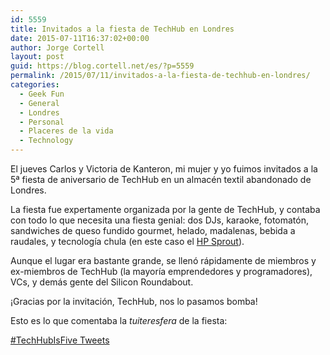 ```yaml
---
id: 5559
title: Invitados a la fiesta de TechHub en Londres
date: 2015-07-11T16:37:02+00:00
author: Jorge Cortell
layout: post
guid: https://blog.cortell.net/es/?p=5559
permalink: /2015/07/11/invitados-a-la-fiesta-de-techhub-en-londres/
categories:
  - Geek Fun
  - General
  - Londres
  - Personal
  - Placeres de la vida
  - Technology
---
```

El jueves Carlos y Victoria de Kanteron, mi mujer y yo fuimos invitados a la 5ª fiesta de aniversario de TechHub en un almacén textil abandonado de Londres.

La fiesta fue expertamente organizada por la gente de TechHub, y contaba con todo lo que necesita una fiesta genial: dos DJs, karaoke, fotomatón, sandwiches de queso fundido gourmet, helado, madalenas, bebida a raudales, y tecnología chula (en este caso el <a href="https://sprout.hp.com/uk/en/" target="_blank">HP Sprout</a>).

Aunque el lugar era bastante grande, se llenó rápidamente de miembros y ex-miembros de TechHub (la mayoría emprendedores y programadores), VCs, y demás gente del Silicon Roundabout.

¡Gracias por la invitación, TechHub, nos lo pasamos bomba!

Esto es lo que comentaba la _tuiteresfera_ de la fiesta:

<a class="twitter-timeline" href="https://twitter.com/hashtag/TechHubIsFive" data-widget-id="619962506291843072">#TechHubIsFive Tweets</a>